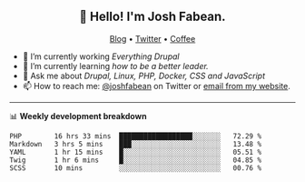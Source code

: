 <h2 align="center">👋 Hello! I'm Josh Fabean.</h2>
<p align="center">
  <a href="https://joshfabean.com">Blog</a> •
  <a href="https://twitter.com/fabean">Twitter</a> •
  <a href="https://www.buymeacoffee.com/LSxne6Yr4">Coffee</a>
</p>

- 🔭 I’m currently working *Everything Drupal*
- 🌱 I’m currently learning *how to be a better leader.*
- 💬 Ask me about *Drupal, Linux, PHP, Docker, CSS and JavaScript*
- 📫 How to reach me: [@joshfabean](https://twitter.com/joshfabean) on Twitter or [email from my website](https://joshfabean.com).

-------

📊 **Weekly development breakdown**
<!--START_SECTION:waka-->
```text
PHP        16 hrs 33 mins  ██████████████████░░░░░░░   72.29 % 
Markdown   3 hrs 5 mins    ███░░░░░░░░░░░░░░░░░░░░░░   13.48 % 
YAML       1 hr 15 mins    █░░░░░░░░░░░░░░░░░░░░░░░░   05.51 % 
Twig       1 hr 6 mins     █░░░░░░░░░░░░░░░░░░░░░░░░   04.85 % 
SCSS       10 mins         ░░░░░░░░░░░░░░░░░░░░░░░░░   00.76 %
```
<!--END_SECTION:waka-->

<!--
**fabean/fabean** is a ✨ _special_ ✨ repository because its `README.md` (this file) appears on your GitHub profile.

Here are some ideas to get you started:

- 🔭 I’m currently working on ...
- 🌱 I’m currently learning ...
- 👯 I’m looking to collaborate on ...
- 🤔 I’m looking for help with ...
- 💬 Ask me about ...
- 📫 How to reach me: ...
- 😄 Pronouns: ...
- ⚡ Fun fact: ...
-->
